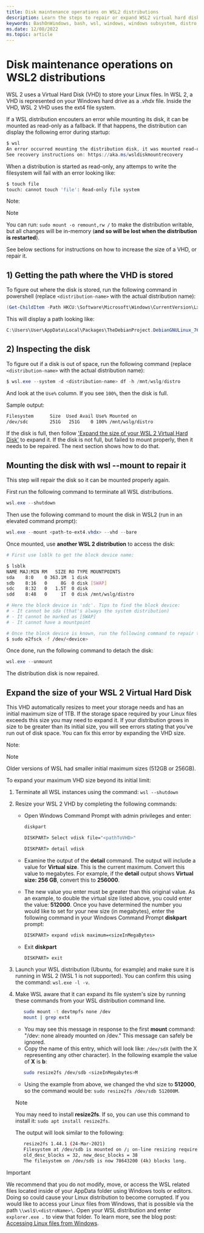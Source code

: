 ```yaml
---
title: Disk maintenance operations on WSL2 distributions
description: Learn the steps to repair or expand WSL2 virtual hard disks
keywords: BashOnWindows, bash, wsl, windows, windows subsystem, distro, full, readonly, expand, vhd, read, only
ms.date: 12/08/2022
ms.topic: article
---
```


# Disk maintenance operations on WSL2 distributions

WSL 2 uses a Virtual Hard Disk (VHD) to store your Linux files. In WSL 2, a VHD is represented on your Windows hard drive as a *.vhdx* file.
Inside the VHD, WSL 2 VHD uses the ext4 file system.

If a WSL distribution encouters an error while mounting its disk, it can be mounted as read-only as a fallback.
If that happens, the distribution can display the following error during startup:

```powershell
$ wsl
An error occurred mounting the distribution disk, it was mounted read-only as a fallback.
See recovery instructions on: https://aka.ms/wsldiskmountrecovery
```

When a distribution is started as read-only, any attemps to write the filesystem will fail with an error looking like:

```bash
$ touch file
touch: cannot touch 'file': Read-only file system
```

Note:
> [!NOTE]
> You can run: `sudo mount -o remount,rw /` to make the distribution writable, but all changes will be in-memory (**and so will be lost when the distribution is restarted**).
>

See below sections for instructions on how to increase the size of a VHD, or repair it.

## 1) Getting the path where the VHD is stored

To figure out where the disk is stored, run the following command in powershell (replace `<distribution-name>` with the actual distribution name):

```powershell
(Get-ChildItem -Path HKCU:\Software\Microsoft\Windows\CurrentVersion\Lxss | Where-Object { $_.GetValue("DistributionName") -eq '<distribution-name>' }).GetValue("BasePath") + "\ext4.vhdx"
```

This will display a path looking like:
```powershell
C:\Users\User\AppData\Local\Packages\TheDebianProject.DebianGNULinux_76v4gfsz19hv4\LocalState\ext4.vhdx
```

## 2) Inspecting the disk

To figure out if a disk is out of space, run the following command (replace `<distribution-name>` with the actual distribution name):

```powershell
$ wsl.exe --system -d <distribution-name> df -h /mnt/wslg/distro
```

And look at the `Use%` column. If you see `100%`, then the disk is full.

Sample output:

```bash
Filesystem      Size  Used Avail Use% Mounted on
/dev/sdc        251G   251G    0 100% /mnt/wslg/distro
```

If the disk is full, then follow ['Expand the size of your WSL 2 Virtual Hard Disk'](#expand-the-size-of-your-wsl-2-virtual-hard-disk) to expand it.
If the disk is not full, but failed to mount properly, then it needs to be repaired. The next section shows how to do that.

## Mounting the disk with wsl --mount to repair it

This step will repair the disk so it can be mounted properly again.

First run the following command to terminate all WSL distributions.

```powershell
wsl.exe --shutdown
```

Then use the following command to mount the disk in WSL2 (run in an elevated command prompt):

```powershell
wsl.exe --mount <path-to-ext4.vhdx> --vhd --bare
```

Once mounted, use **another WSL 2 distribution** to access the disk:

```bash
# First use lsblk to get the block device name:

$ lsblk
NAME MAJ:MIN RM   SIZE RO TYPE MOUNTPOINTS
sda    8:0    0 363.1M  1 disk
sdb    8:16   0     8G  0 disk [SWAP]
sdc    8:32   0   1.5T  0 disk
sdd    8:48   0     1T  0 disk /mnt/wslg/distro

# Here the block device is 'sdc'. Tips to find the block device:
# - It cannot be sda (that's always the system distribution)
# - It cannot be marked as [SWAP]
# - It cannot have a mountpoint

# Once the block device is known, run the following command to repair the disk (replace <device> with the correct block device)
$ sudo e2fsck -f /dev/<device>
```

Once done, run the following command to detach the disk:

```powershell
wsl.exe --unmount
```

The distribution disk is now repaired.

## Expand the size of your WSL 2 Virtual Hard Disk

This VHD automatically resizes to meet your storage needs and has an initial maximum size of 1TB. If the storage space required by your Linux files exceeds this size you may need to expand it. If your distribution grows in size to be greater than its initial size, you will see errors stating that you've run out of disk space. You can fix this error by expanding the VHD size.

Note:
> [!NOTE]
> Older versions of WSL had smaller initial maximum sizes (512GB or 256GB).
>

To expand your maximum VHD size beyond its initial limit:

1. Terminate all WSL instances using the command: `wsl --shutdown`

2. Resize your WSL 2 VHD by completing the following commands:
   - Open Windows Command Prompt with admin privileges and enter:

      ```cmd
      diskpart
      ```

      ```cmd
      DISKPART> Select vdisk file="<pathToVHD>"
      ```

      ```cmd
      DISKPART> detail vdisk
      ```

   - Examine the output of the **detail** command.  The output will include a value for **Virtual size**. This is the current maximum. Convert this value to megabytes. For example, if the **detail** output shows **Virtual size: 256 GB**, convert this to **256000**.
   - The new value you enter must be greater than this original value. As an example, to double the virtual size listed above, you could enter the value: **512000**. Once you have determined the number you would like to set for your new size (in megabytes), enter the following command in your Windows Command Prompt **diskpart** prompt:

      ```cmd
      DISKPART> expand vdisk maximum=<sizeInMegaBytes>
      ```

   - Exit **diskpart**

      ```cmd
      DISKPART> exit
      ```

3. Launch your WSL distribution (Ubuntu, for example) and make sure it is running in WSL 2 (WSL 1 is not supported). You can confirm this using the command: `wsl.exe -l -v`. 

4. Make WSL aware that it can expand its file system's size by running these commands from your WSL distribution command line.

   ```bash
      sudo mount -t devtmpfs none /dev
      mount | grep ext4
   ```

   - You may see this message in response to the first **mount** command: "/dev: none already mounted on /dev." This message can safely be ignored.
   - Copy the name of this entry, which will look like: `/dev/sdX` (with the X representing any other character).  In the following example the value of **X** is **b**:

   ```bash
      sudo resize2fs /dev/sdb <sizeInMegabytes>M
   ```

   - Using the example from above, we changed the vhd size to **512000**, so the command would be: `sudo resize2fs /dev/sdb 512000M`.

   > [!NOTE]
   > You may need to install **resize2fs**.  If so, you can use this command to install it:  `sudo apt install resize2fs`.

   The output will look similar to the following:

   ```bash
      resize2fs 1.44.1 (24-Mar-2021)
      Filesystem at /dev/sdb is mounted on /; on-line resizing required
      old_desc_blocks = 32, new_desc_blocks = 38
      The filesystem on /dev/sdb is now 78643200 (4k) blocks long.
      ```

> [!IMPORTANT]
> We recommend that you do not modify, move, or access the WSL related files located inside of your AppData folder using Windows tools or editors. Doing so could cause your Linux distribution to become corrupted. If you would like to access your Linux files from Windows, that is possible via the path `\\wsl$\<distroName>\`. Open your WSL distribution and enter `explorer.exe .` to view that folder. To learn more, see the blog post: [Accessing Linux files from Windows](https://devblogs.microsoft.com/commandline/whats-new-for-wsl-in-windows-10-version-1903/#accessing-linux-files-from-windows).
